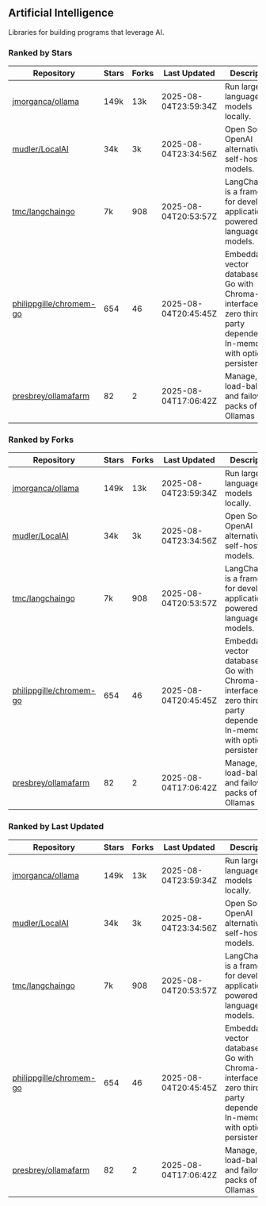 ## Artificial Intelligence

Libraries for building programs that leverage AI.

### Ranked by Stars

| Repository | Stars | Forks | Last Updated | Description | 
|------------|-------|-------|--------------|-------------|
| [jmorganca/ollama](https://github.com/jmorganca/ollama) | 149k | 13k | 2025-08-04T23:59:34Z |  Run large language models locally. |
| [mudler/LocalAI](https://github.com/mudler/LocalAI) | 34k | 3k | 2025-08-04T23:34:56Z |  Open Source OpenAI alternative, self-host AI models. |
| [tmc/langchaingo](https://github.com/tmc/langchaingo) | 7k | 908 | 2025-08-04T20:53:57Z |  LangChainGo is a framework for developing applications powered by language models. |
| [philippgille/chromem-go](https://github.com/philippgille/chromem-go) | 654 | 46 | 2025-08-04T20:45:45Z |  Embeddable vector database for Go with Chroma-like interface and zero third-party dependencies. In-memory with optional persistence. |
| [presbrey/ollamafarm](https://github.com/presbrey/ollamafarm) | 82 | 2 | 2025-08-04T17:06:42Z |  Manage, load-balance, and failover packs of Ollamas |

### Ranked by Forks

| Repository | Stars | Forks | Last Updated | Description | 
|------------|-------|-------|--------------|-------------|
| [jmorganca/ollama](https://github.com/jmorganca/ollama) | 149k | 13k | 2025-08-04T23:59:34Z |  Run large language models locally. |
| [mudler/LocalAI](https://github.com/mudler/LocalAI) | 34k | 3k | 2025-08-04T23:34:56Z |  Open Source OpenAI alternative, self-host AI models. |
| [tmc/langchaingo](https://github.com/tmc/langchaingo) | 7k | 908 | 2025-08-04T20:53:57Z |  LangChainGo is a framework for developing applications powered by language models. |
| [philippgille/chromem-go](https://github.com/philippgille/chromem-go) | 654 | 46 | 2025-08-04T20:45:45Z |  Embeddable vector database for Go with Chroma-like interface and zero third-party dependencies. In-memory with optional persistence. |
| [presbrey/ollamafarm](https://github.com/presbrey/ollamafarm) | 82 | 2 | 2025-08-04T17:06:42Z |  Manage, load-balance, and failover packs of Ollamas |

### Ranked by Last Updated

| Repository | Stars | Forks | Last Updated | Description | 
|------------|-------|-------|--------------|-------------|
| [jmorganca/ollama](https://github.com/jmorganca/ollama) | 149k | 13k | 2025-08-04T23:59:34Z |  Run large language models locally. |
| [mudler/LocalAI](https://github.com/mudler/LocalAI) | 34k | 3k | 2025-08-04T23:34:56Z |  Open Source OpenAI alternative, self-host AI models. |
| [tmc/langchaingo](https://github.com/tmc/langchaingo) | 7k | 908 | 2025-08-04T20:53:57Z |  LangChainGo is a framework for developing applications powered by language models. |
| [philippgille/chromem-go](https://github.com/philippgille/chromem-go) | 654 | 46 | 2025-08-04T20:45:45Z |  Embeddable vector database for Go with Chroma-like interface and zero third-party dependencies. In-memory with optional persistence. |
| [presbrey/ollamafarm](https://github.com/presbrey/ollamafarm) | 82 | 2 | 2025-08-04T17:06:42Z |  Manage, load-balance, and failover packs of Ollamas |

